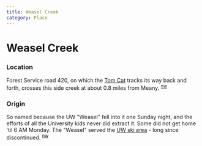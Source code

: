 ```yaml
---
title: Weasel Creek
category: Place
---
```

# Weasel Creek
### Location

Forest Service road 420, on which the [Tom Cat](Tom-Cat) tracks its way back and forth, crosses this side creek at about 0.8 miles from Meany. <sup>[nw][]</sup>

### Origin

So named because the UW "Weasel" fell into it one Sunday night, and the efforts of all the University kids never did extract it. Some did not get home 'til 6 AM Monday. The "Weasel" served the [UW ski area](https://en.wikipedia.org/w/index.php?title=Husky_Chalet) - long since discontinued. <sup>[nw][]</sup>


[nw]: Names-Walt "Meany Names by Walter Little, 1984"
